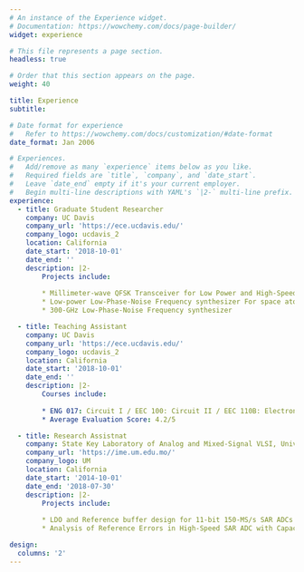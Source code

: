 ```yaml
---
# An instance of the Experience widget.
# Documentation: https://wowchemy.com/docs/page-builder/
widget: experience

# This file represents a page section.
headless: true

# Order that this section appears on the page.
weight: 40

title: Experience
subtitle:

# Date format for experience
#   Refer to https://wowchemy.com/docs/customization/#date-format
date_format: Jan 2006

# Experiences.
#   Add/remove as many `experience` items below as you like.
#   Required fields are `title`, `company`, and `date_start`.
#   Leave `date_end` empty if it's your current employer.
#   Begin multi-line descriptions with YAML's `|2-` multi-line prefix.
experience:
  - title: Graduate Student Researcher
    company: UC Davis
    company_url: 'https://ece.ucdavis.edu/'
    company_logo: ucdavis_2
    location: California
    date_start: '2018-10-01'
    date_end: ''
    description: |2-
        Projects include:
        
        * Millimeter-wave QFSK Transceiver for Low Power and High-Speed Wireless Communication in Silicon
        * Low-power Low-Phase-Noise Frequency synthesizer For space atomic clock application
        * 300-GHz Low-Phase-Noise Frequency synthesizer

  - title: Teaching Assistant
    company: UC Davis
    company_url: 'https://ece.ucdavis.edu/'
    company_logo: ucdavis_2
    location: California
    date_start: '2018-10-01'
    date_end: ''
    description: |2-
        Courses include:
        
        * ENG 017: Circuit I / EEC 100: Circuit II / EEC 110B: Electronic Circuit II
        * Average Evaluation Score: 4.2/5

  - title: Research Assistnat 
    company: State Key Laboratory of Analog and Mixed-Signal VLSI, University of Macau 
    company_url: 'https://ime.um.edu.mo/'
    company_logo: UM
    location: California
    date_start: '2014-10-01'
    date_end: '2018-07-30'
    description: |2-
        Projects include:
        
        * LDO and Reference buffer design for 11-bit 150-MS/s SAR ADCs 
        * Analysis of Reference Errors in High-Speed SAR ADC with Capacitive DAC

design:
  columns: '2'
---
```


